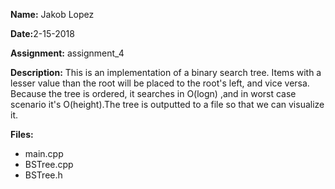 <strong>Name:</strong> Jakob Lopez

<strong>Date:</strong>2-15-2018

<strong>Assignment:</strong> assignment_4

<strong>Description:</strong>
    		This is an implementation of a binary search tree. Items with a lesser 
		value than the root will be placed to the root's left, and vice versa.
		Because the tree is ordered, it searches in O(logn) ,and in worst case
		scenario it's O(height).The tree is outputted to a file so that we can
		visualize it.

<strong>Files:</strong>
<ul>
    <li>main.cpp</li>
    <li>BSTree.cpp</li>
	 <li>BSTree.h</li>
</ul>
